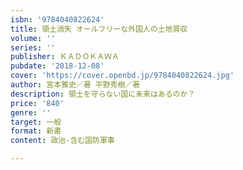 ```yaml
---
isbn: '9784040822624'
title: 領土消失 オールフリーな外国人の土地買収
volume: ''
series: ''
publisher: ＫＡＤＯＫＡＷＡ
pubdate: '2018-12-08'
cover: 'https://cover.openbd.jp/9784040822624.jpg'
author: 宮本雅史／著 平野秀樹／著
description: 領土を守らない国に未来はあるのか？
price: '840'
genre: ''
target: 一般
format: 新書
content: 政治-含む国防軍事

---
```

